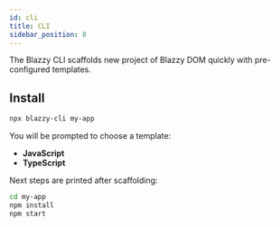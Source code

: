 ```yaml
---
id: cli
title: CLI
sidebar_position: 8
---
```


The Blazzy CLI scaffolds new project of Blazzy DOM quickly with pre-configured templates.

## Install

```bash
npx blazzy-cli my-app
```

You will be prompted to choose a template:

- **JavaScript**
- **TypeScript**

Next steps are printed after scaffolding:

```bash
cd my-app
npm install
npm start
```